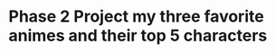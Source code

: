# Phase 2 Project my three favorite animes and their top 5 characters

<!-- 
a component for each anime
a componet displaying their characters
a app component that holds the home component
a form component that lets you add characters to the anime character list(the form will be called in the individual anime components and needs to pass the form infor as a new variable that's state will be held in that anime component and then will be passed down to the fetch("PATCH") request )
a navbar component 
a home component will show both al and nl teams 
(we can add a feature to post a comment and delete a comment about the character each character has their own card and we can add comments to them and delete the comments
might not do this as its doing too much
)


image link for one piece https://i.pinimg.com/736x/c2/6d/f8/c26df8f4a80d935075b406669cbb5e7a.jpg
image link for jjk https://static0.gamerantimages.com/wordpress/wp-content/uploads/2023/09/jujutsu-kaisen.jpg 

image link for ttigraas https://wallpapers.com/images/hd/slime-1p6b9vhvljtqlzxp.jpg 

-->